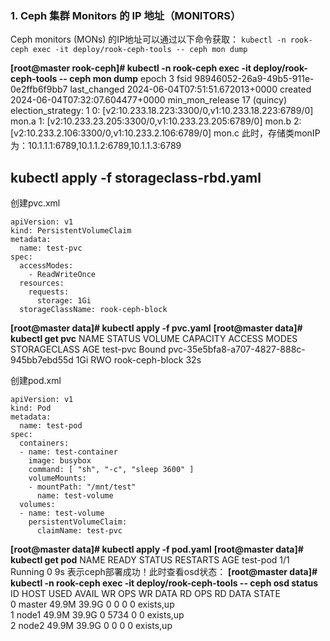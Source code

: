 ﻿### 1. Ceph 集群 Monitors 的 IP 地址（MONITORS）

Ceph monitors (MONs) 的IP地址可以通过以下命令获取：
`kubectl -n rook-ceph exec -it deploy/rook-ceph-tools -- ceph mon dump`

**[root@master rook-ceph]# kubectl -n rook-ceph exec -it deploy/rook-ceph-tools -- ceph mon dump**
epoch 3
fsid 98946052-26a9-49b5-911e-0e2ffb6f9bb7
last_changed 2024-06-04T07:51:51.672013+0000
created 2024-06-04T07:32:07.604477+0000
min_mon_release 17 (quincy)
election_strategy: 1
0: [v2:10.233.18.223:3300/0,v1:10.233.18.223:6789/0] mon.a
1: [v2:10.233.23.205:3300/0,v1:10.233.23.205:6789/0] mon.b
2: [v2:10.233.2.106:3300/0,v1:10.233.2.106:6789/0] mon.c
此时，存储类monIP为：10.1.1.1:6789,10.1.1.2:6789,10.1.1.3:6789

## kubectl apply -f storageclass-rbd.yaml
创建pvc.xml

    apiVersion: v1
    kind: PersistentVolumeClaim
    metadata:
      name: test-pvc
    spec:
      accessModes:
        - ReadWriteOnce
      resources:
        requests:
          storage: 1Gi
      storageClassName: rook-ceph-block
**[root@master data]# kubectl apply -f pvc.yaml**
**[root@master data]# kubectl get pvc**
NAME       STATUS   VOLUME                                     CAPACITY   ACCESS MODES   STORAGECLASS      AGE
test-pvc   Bound    pvc-35e5bfa8-a707-4827-888c-945bb7ebd55d   1Gi        RWO            rook-ceph-block   32s

创建pod.xml

    apiVersion: v1
    kind: Pod
    metadata:
      name: test-pod
    spec:
      containers:
      - name: test-container
        image: busybox
        command: [ "sh", "-c", "sleep 3600" ]
        volumeMounts:
        - mountPath: "/mnt/test"
          name: test-volume
      volumes:
      - name: test-volume
        persistentVolumeClaim:
          claimName: test-pvc
**[root@master data]# kubectl apply -f pod.yaml**
**[root@master data]# kubectl get pod**
NAME       READY   STATUS    RESTARTS   AGE
test-pod   1/1     Running   0          9s
表示ceph部署成功！此时查看osd状态：
**[root@master data]# kubectl -n rook-ceph exec -it deploy/rook-ceph-tools -- ceph osd status**
ID  HOST     USED  AVAIL  WR OPS  WR DATA  RD OPS  RD DATA  STATE      
 0  master  49.9M  39.9G      0        0       0        0   exists,up  
 1  node1   49.9M  39.9G      0     5734       0        0   exists,up  
 2  node2   49.9M  39.9G      0        0       0        0   exists,up
